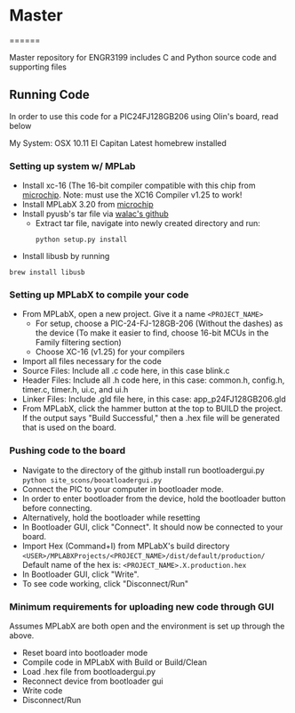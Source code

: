 # Master
======

Master repository for ENGR3199 includes C and Python source code and supporting files

## Running Code

In order to use this code for a PIC24FJ128GB206 using Olin's board, read below

My System:
OSX 10.11 El Capitan
Latest homebrew installed

### Setting up system w/ MPLab
* Install xc-16 (The 16-bit compiler compatible with this chip from [microchip](http://www.microchip.com/ "XC Compilers"). Note: must use the XC16 Compiler v1.25 to work!
* Install MPLabX 3.20 from [microchip](http://www.microchip.com/pagehandler/en-us/family/mplabx/ "Microchip mplabx installer")
* Install pyusb's tar file via [walac's github](https://walac.github.io/pyusb/ "PY USB")
  * Extract tar file, navigate into newly created directory and run:
    ```
    python setup.py install
    ```
* Install libusb by running
```
brew install libusb
```

### Setting up MPLabX to compile your code
* From MPLabX, open a new project.  Give it a name ```<PROJECT_NAME>```
  * For setup, choose a PIC-24-FJ-128GB-206 (Without the dashes) as the device (To make it easier to find, choose 16-bit MCUs in the Family filtering section)
  * Choose XC-16 (v1.25) for your compilers
* Import all files necessary for the code
 * Source Files: Include all .c code here, in this case blink.c
 * Header Files: Include all .h code here, in this case: common.h, config.h, timer.c, timer.h, ui.c, and ui.h
  * Linker Files: Include .gld file here, in this case: app_p24FJ128GB206.gld
* From MPLabX, click the hammer button at the top to BUILD the project.  If the output says "Build Successful," then a .hex file will be generated that is used on the board.

### Pushing code to the board
* Navigate to the directory of the github install run bootloadergui.py ```python site_scons/booatloadergui.py```
* Connect the PIC to your computer in bootloader mode.
 * In order to enter bootloader from the device, hold the bootloader button before connecting.
 * Alternatively, hold the bootloader while resetting
* In Bootloader GUI, click "Connect".  It should now be connected to your board.
* Import Hex (Command+I) from MPLabX's build directory ```<USER>/MPLABXProjects/<PROJECT_NAME>/dist/default/production/```  Default name of the hex is: ```<PROJECT_NAME>.X.production.hex```
* In Bootloader GUI, click "Write".
* To see code working, click "Disconnect/Run"


### Minimum requirements for uploading new code through GUI
Assumes MPLabX are both open and the environment is set up through the above.

* Reset board into bootloader mode
* Compile code in MPLabX with Build or Build/Clean
* Load .hex file from bootloadergui.py
* Reconnect device from bootloader gui
* Write code
* Disconnect/Run
